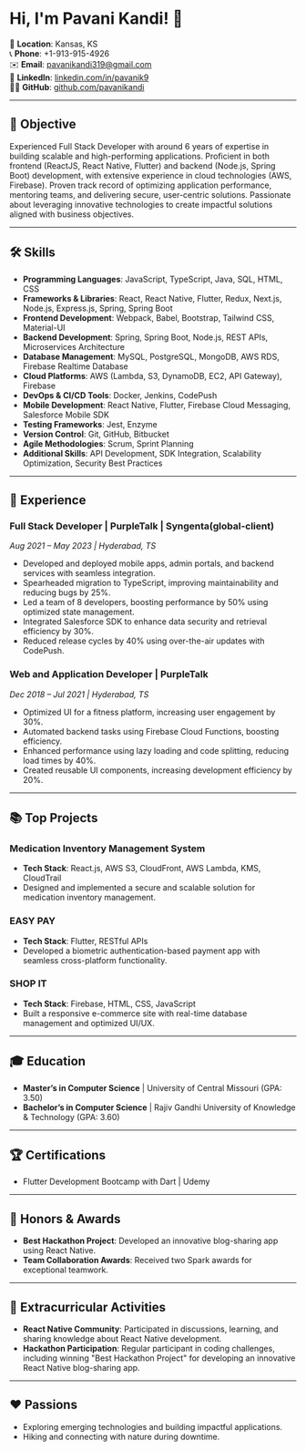 # Hi, I'm Pavani Kandi! 👋

📍 **Location**: Kansas, KS  
📞 **Phone**: +1-913-915-4926  
✉️ **Email**: [pavanikandi319@gmail.com](mailto:pavanikandi319@gmail.com)  
🔗 **LinkedIn**: [linkedin.com/in/pavanik9](https://linkedin.com/in/pavanik9)  
👨‍💻 **GitHub**: [github.com/pavanikandi](https://github.com/pavanikandi)  

---

## 🚀 **Objective**
Experienced Full Stack Developer with around 6 years of expertise in building scalable and high-performing applications. Proficient in both frontend (ReactJS, React Native, Flutter) and backend (Node.js, Spring Boot) development, with extensive experience in cloud technologies (AWS, Firebase). Proven track record of optimizing application performance, mentoring teams, and delivering secure, user-centric solutions. Passionate about leveraging innovative technologies to create impactful solutions aligned with business objectives.

---

## 🛠️ **Skills**
- **Programming Languages**: JavaScript, TypeScript, Java, SQL, HTML, CSS 
- **Frameworks & Libraries**: React, React Native, Flutter, Redux, Next.js, Node.js, Express.js, Spring, Spring Boot 
- **Frontend Development**: Webpack, Babel, Bootstrap, Tailwind CSS, Material-UI 
- **Backend Development**: Spring, Spring Boot, Node.js, REST APIs, Microservices Architecture 
- **Database Management**: MySQL, PostgreSQL, MongoDB, AWS RDS, Firebase Realtime Database 
- **Cloud Platforms**: AWS (Lambda, S3, DynamoDB, EC2, API Gateway), Firebase 
- **DevOps & CI/CD Tools**: Docker, Jenkins, CodePush 
- **Mobile Development**: React Native, Flutter, Firebase Cloud Messaging, Salesforce Mobile SDK 
- **Testing Frameworks**: Jest, Enzyme 
- **Version Control**: Git, GitHub, Bitbucket 
- **Agile Methodologies**: Scrum, Sprint Planning 
- **Additional Skills**: API Development, SDK Integration, Scalability Optimization, Security Best Practices
  
---

## 💼 **Experience**

### **Full Stack Developer | PurpleTalk | Syngenta(global-client)**  
*Aug 2021 – May 2023 | Hyderabad, TS*  
- Developed and deployed mobile apps, admin portals, and backend services with seamless integration.
- Spearheaded migration to TypeScript, improving maintainability and reducing bugs by 25%.
- Led a team of 8 developers, boosting performance by 50% using optimized state management.
- Integrated Salesforce SDK to enhance data security and retrieval efficiency by 30%.
- Reduced release cycles by 40% using over-the-air updates with CodePush.

### **Web and Application Developer | PurpleTalk**  
*Dec 2018 – Jul 2021 | Hyderabad, TS*  
- Optimized UI for a fitness platform, increasing user engagement by 30%.
- Automated backend tasks using Firebase Cloud Functions, boosting efficiency.
- Enhanced performance using lazy loading and code splitting, reducing load times by 40%.
- Created reusable UI components, increasing development efficiency by 20%.

---

## 📚 **Top Projects**

### **Medication Inventory Management System**  
- **Tech Stack**: React.js, AWS S3, CloudFront, AWS Lambda, KMS, CloudTrail  
- Designed and implemented a secure and scalable solution for medication inventory management.

### **EASY PAY**  
- **Tech Stack**: Flutter, RESTful APIs  
- Developed a biometric authentication-based payment app with seamless cross-platform functionality.

### **SHOP IT**  
- **Tech Stack**: Firebase, HTML, CSS, JavaScript  
- Built a responsive e-commerce site with real-time database management and optimized UI/UX.

---

## 🎓 **Education**
- **Master’s in Computer Science** | University of Central Missouri (GPA: 3.50)  
- **Bachelor’s in Computer Science** | Rajiv Gandhi University of Knowledge & Technology (GPA: 3.60)  

---

## 🏆 **Certifications**
- Flutter Development Bootcamp with Dart | Udemy

---

## 🌟 **Honors & Awards**
- **Best Hackathon Project**: Developed an innovative blog-sharing app using React Native.  
- **Team Collaboration Awards**: Received two Spark awards for exceptional teamwork.  

---

## 🤝 **Extracurricular Activities**
- **React Native Community**: Participated in discussions, learning, and sharing knowledge about React Native development.
- **Hackathon Participation**: Regular participant in coding challenges, including winning "Best Hackathon Project" for developing an innovative React Native blog-sharing app.

---

## ❤️ **Passions**
- Exploring emerging technologies and building impactful applications.  
- Hiking and connecting with nature during downtime.
